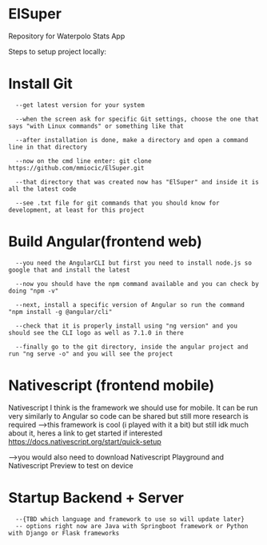 # ElSuper
Repository for Waterpolo Stats App

Steps to setup project locally:


 # Install Git
  
      --get latest version for your system
      
      --when the screen ask for specific Git settings, choose the one that says "with Linux commands" or something like that
      
      --after installation is done, make a directory and open a command line in that directory
      
      --now on the cmd line enter: git clone https://github.com/mmiocic/ElSuper.git
      
      --that directory that was created now has "ElSuper" and inside it is all the latest code
      
      --see .txt file for git commands that you should know for development, at least for this project
   
   
 # Build Angular(frontend web)
  
      --you need the AngularCLI but first you need to install node.js so google that and install the latest
      
      --now you should have the npm command available and you can check by doing "npm -v"
      
      --next, install a specific version of Angular so run the command "npm install -g @angular/cli"
      
      --check that it is properly install using "ng version" and you should see the CLI logo as well as 7.1.0 in there
      
      --finally go to the git directory, inside the angular project and run "ng serve -o" and you will see the project
        
  
# Nativescript (frontend mobile)
Nativescript I think is the framework we should use for mobile. It can be run very similarly to Angular so code can be shared but still more research is required
-->this framework is cool (i played with it a bit) but still idk much about it, heres a link to get started if interested
https://docs.nativescript.org/start/quick-setup 

-->you would also need to download Nativescript Playground and Nativescript Preview to test on device
  
# Startup Backend + Server
  
      --{TBD which language and framework to use so will update later}
      -- options right now are Java with Springboot framework or Python with Django or Flask frameworks
